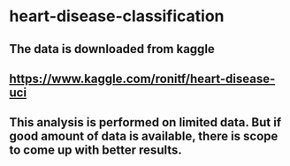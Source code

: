# heart-disease-classification

## The data is downloaded from kaggle
## https://www.kaggle.com/ronitf/heart-disease-uci

## This analysis is performed on limited data. But if good amount of data is available, there is scope to come up with better results.
